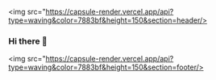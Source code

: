 <img src="https://capsule-render.vercel.app/api?type=waving&color=7883bf&height=150&section=header/>
### Hi there 👋
<img src="https://capsule-render.vercel.app/api?type=waving&color=7883bf&height=150&section=footer/>
<!--
**SuperVingo/supervingo** is a ✨ _special_ ✨ repository because its `README.md` (this file) appears on your GitHub profile.

Here are some ideas to get you started:

- 🔭 I’m currently working on ...
- 🌱 I’m currently learning ...
- 👯 I’m looking to collaborate on ...
- 🤔 I’m looking for help with ...
- 💬 Ask me about ...
- 📫 How to reach me: ...
- 😄 Pronouns: ...
- ⚡ Fun fact: ...
-->
